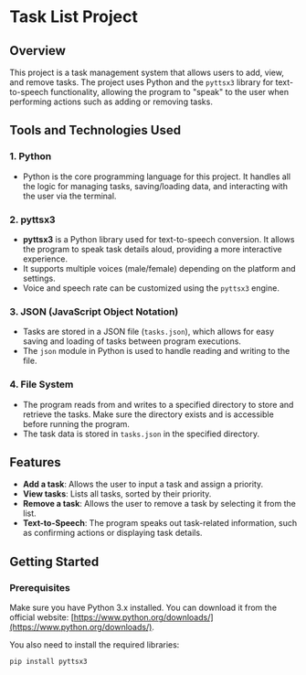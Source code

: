 # Task List Project

## Overview
This project is a task management system that allows users to add, view, and remove tasks. The project uses Python and the `pyttsx3` library for text-to-speech functionality, allowing the program to "speak" to the user when performing actions such as adding or removing tasks.

## Tools and Technologies Used

### 1. **Python**
   - Python is the core programming language for this project. It handles all the logic for managing tasks, saving/loading data, and interacting with the user via the terminal.

### 2. **pyttsx3**
   - **pyttsx3** is a Python library used for text-to-speech conversion. It allows the program to speak task details aloud, providing a more interactive experience.
   - It supports multiple voices (male/female) depending on the platform and settings.
   - Voice and speech rate can be customized using the `pyttsx3` engine.

### 3. **JSON (JavaScript Object Notation)**
   - Tasks are stored in a JSON file (`tasks.json`), which allows for easy saving and loading of tasks between program executions.
   - The `json` module in Python is used to handle reading and writing to the file.

### 4. **File System**
   - The program reads from and writes to a specified directory to store and retrieve the tasks. Make sure the directory exists and is accessible before running the program.
   - The task data is stored in `tasks.json` in the specified directory.

## Features

- **Add a task**: Allows the user to input a task and assign a priority.
- **View tasks**: Lists all tasks, sorted by their priority.
- **Remove a task**: Allows the user to remove a task by selecting it from the list.
- **Text-to-Speech**: The program speaks out task-related information, such as confirming actions or displaying task details.

## Getting Started

### Prerequisites
Make sure you have Python 3.x installed. You can download it from the official website: [https://www.python.org/downloads/](https://www.python.org/downloads/).

You also need to install the required libraries:

```bash
pip install pyttsx3
